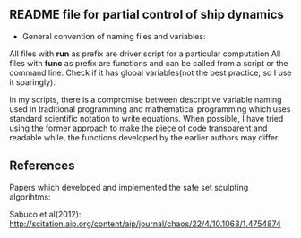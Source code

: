 README file for partial control of ship dynamics
---

* General convention of naming files and variables:

All files with **run** as prefix are driver script for a particular computation
All files with **func** as prefix are functions and can be called from a script
or the command line. Check if it has global variables(not the best practice, so 
I use it sparingly).

In my scripts, there is a compromise between descriptive variable naming used 
in traditional programming and mathematical programming which uses standard 
scientific notation to write equations. When possible, I have tried using the 
former approach to make the piece of code transparent and readable while, the 
functions developed by the earlier authors may differ.

## References
Papers which developed and implemented the safe set sculpting algorihtms:

Sabuco et al(2012): http://scitation.aip.org/content/aip/journal/chaos/22/4/10.1063/1.4754874 
